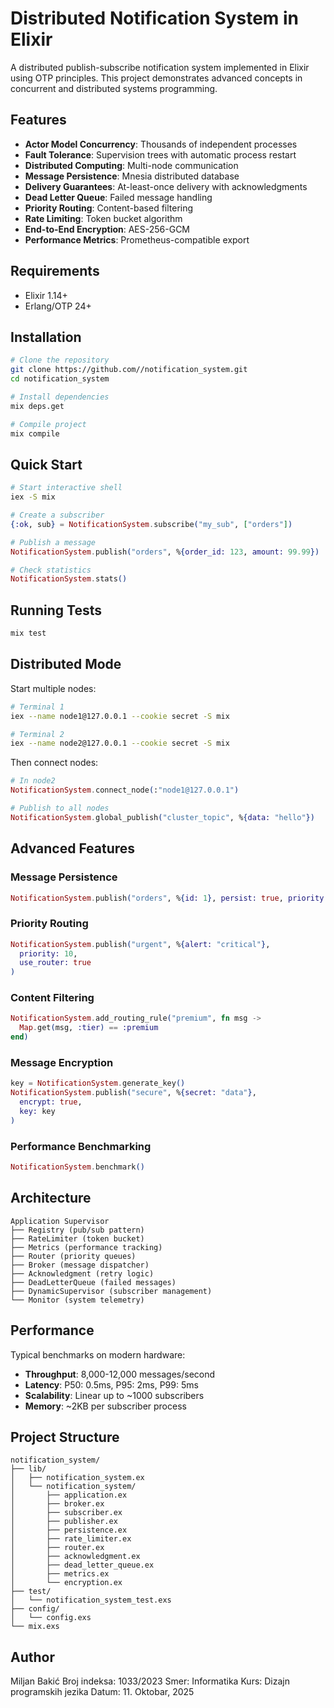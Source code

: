 # Distributed Notification System in Elixir

A distributed publish-subscribe notification system implemented in Elixir using OTP principles. This project demonstrates advanced concepts in concurrent and distributed systems programming.

## Features

- **Actor Model Concurrency**: Thousands of independent processes
- **Fault Tolerance**: Supervision trees with automatic process restart
- **Distributed Computing**: Multi-node communication
- **Message Persistence**: Mnesia distributed database
- **Delivery Guarantees**: At-least-once delivery with acknowledgments
- **Dead Letter Queue**: Failed message handling
- **Priority Routing**: Content-based filtering
- **Rate Limiting**: Token bucket algorithm
- **End-to-End Encryption**: AES-256-GCM
- **Performance Metrics**: Prometheus-compatible export

## Requirements

- Elixir 1.14+
- Erlang/OTP 24+

## Installation

```bash
# Clone the repository
git clone https://github.com//notification_system.git
cd notification_system

# Install dependencies
mix deps.get

# Compile project
mix compile
```

## Quick Start

```bash
# Start interactive shell
iex -S mix
```

```elixir
# Create a subscriber
{:ok, sub} = NotificationSystem.subscribe("my_sub", ["orders"])

# Publish a message
NotificationSystem.publish("orders", %{order_id: 123, amount: 99.99})

# Check statistics
NotificationSystem.stats()
```

## Running Tests

```bash
mix test
```

## Distributed Mode

Start multiple nodes:

```bash
# Terminal 1
iex --name node1@127.0.0.1 --cookie secret -S mix

# Terminal 2
iex --name node2@127.0.0.1 --cookie secret -S mix
```

Then connect nodes:

```elixir
# In node2
NotificationSystem.connect_node(:"node1@127.0.0.1")

# Publish to all nodes
NotificationSystem.global_publish("cluster_topic", %{data: "hello"})
```

## Advanced Features

### Message Persistence

```elixir
NotificationSystem.publish("orders", %{id: 1}, persist: true, priority: 8)
```

### Priority Routing

```elixir
NotificationSystem.publish("urgent", %{alert: "critical"},
  priority: 10,
  use_router: true
)
```

### Content Filtering

```elixir
NotificationSystem.add_routing_rule("premium", fn msg ->
  Map.get(msg, :tier) == :premium
end)
```

### Message Encryption

```elixir
key = NotificationSystem.generate_key()
NotificationSystem.publish("secure", %{secret: "data"},
  encrypt: true,
  key: key
)
```

### Performance Benchmarking

```elixir
NotificationSystem.benchmark()
```

## Architecture

```
Application Supervisor
├── Registry (pub/sub pattern)
├── RateLimiter (token bucket)
├── Metrics (performance tracking)
├── Router (priority queues)
├── Broker (message dispatcher)
├── Acknowledgment (retry logic)
├── DeadLetterQueue (failed messages)
├── DynamicSupervisor (subscriber management)
└── Monitor (system telemetry)
```

## Performance

Typical benchmarks on modern hardware:

- **Throughput**: 8,000-12,000 messages/second
- **Latency**: P50: 0.5ms, P95: 2ms, P99: 5ms
- **Scalability**: Linear up to ~1000 subscribers
- **Memory**: ~2KB per subscriber process

## Project Structure

```
notification_system/
├── lib/
│   ├── notification_system.ex
│   └── notification_system/
│       ├── application.ex
│       ├── broker.ex
│       ├── subscriber.ex
│       ├── publisher.ex
│       ├── persistence.ex
│       ├── rate_limiter.ex
│       ├── router.ex
│       ├── acknowledgment.ex
│       ├── dead_letter_queue.ex
│       ├── metrics.ex
│       └── encryption.ex
├── test/
│   └── notification_system_test.exs
├── config/
│   └── config.exs
└── mix.exs
```

## Author

Miljan Bakić
Broj indeksa: 1033/2023
Smer: Informatika
Kurs: Dizajn programskih jezika
Datum: 11. Oktobar, 2025
